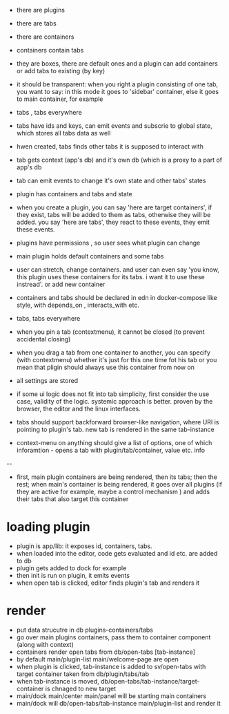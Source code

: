 
* there are plugins
* there are tabs
* there are containers

* containers contain tabs
* they are boxes, there are default ones and a plugin can add containers or add tabs to existing (by key)
* it should be transparent: when you right a plugin consisting of one tab, you want to say: in this mode it goes to 'sidebar' container, else it goes to main container, for example

* tabs , tabs everywhere
* tabs have ids and keys, can emit events and subscrie to global state, which stores all tabs data as well
* hwen created, tabs finds other tabs it is supposed to interact with
* tab gets context (app's db) and it's own db (which is a proxy to a part of app's db
* tab can emit events to change it's own state and other tabs' states

* plugin has containers and tabs and state
* when you create  a plugin, you can say 'here are target containers', if they exist, tabs will be added to them as tabs,
otherwise they will be added. you say 'here are tabs', they react to these events, they emit these events.
* plugins have permissions , so user sees what plugin can change

* main plugin holds default containers and some tabs

* user can stretch, change containers. and user can even say  'you know, this plugin uses these containers for its tabs. i want it to use these instread'. or add new container

* containers and tabs should be declared in edn in docker-compose like style, with depends_on , interacts_with etc.

* tabs, tabs everywhere

* when you pin a tab (contextmenu), it cannot be closed (to prevent accidental closing)
* when you drag a tab from one container to another, you can specify (with contextmenu) whether it's just for this one time fot his tab or you mean that pligin should always use this container from now on

* all settings are stored


* if some ui logic does not fit into tab simplicity, first consider the use case, validity of the logic. systemic approach is better. proven by the browser, the editor and the linux interfaces.

* tabs should support backforward browser-like navigation, where URI is pointing to plugin's tab. new tab is rendered in the same tab-instance

* context-menu on anything should give a list of options, one of which inforamtion - opens a tab with plugin/tab/container, value etc. info

--

* first, main plugin containers are being rendered, then its tabs; then the rest; when main's container is being rendered, it goes 
over all plugins (if they are active for example, maybe a control mechanism ) and adds their tabs that also target this container

# loading plugin 
* plugin is app/lib: it exposes id, containers, tabs.
* when loaded into the editor, code gets evaluated and id etc. are added to db
* plugin gets added to dock for example
* then init is run on plugin, it emits events
* when open tab is clicked, editor finds plugin's tab and renders it



# render

* put data strucutre in db plugins-containers/tabs
* go over main plugins containers, pass them to container component (along with context)
* containers render open tabs from db/open-tabs [tab-instance]
* by default main/plugin-list main/welcome-page are open
* when plugin is clicked, tab-instance is added to sv/open-tabs with target container taken from db/plugin/tabs/tab 
* when tab-instance is moved, db/open-tabs/tab-instance/target-container is chnaged to new target
* main/dock main/center main/panel will be starting main containers
* main/dock will  db/open-tabs/tab-instance main/plugin-list and render it
